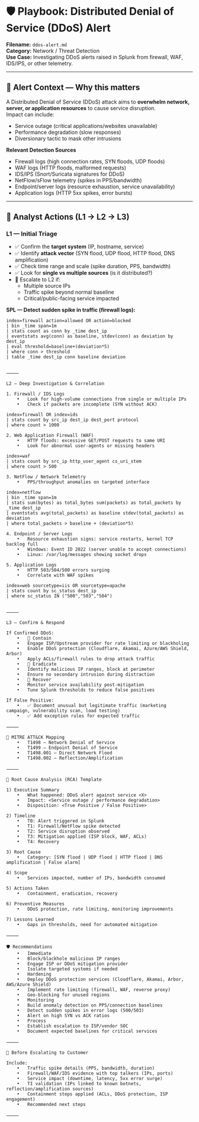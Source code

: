 # 🛡️ Playbook: Distributed Denial of Service (DDoS) Alert

**Filename:** `ddos-alert.md`  
**Category:** Network / Threat Detection  
**Use Case:** Investigating DDoS alerts raised in Splunk from firewall, WAF, IDS/IPS, or other telemetry.

---

## 🎯 Alert Context — Why this matters
A Distributed Denial of Service (DDoS) attack aims to **overwhelm network, server, or application resources** to cause service disruption.  
Impact can include:
- Service outage (critical applications/websites unavailable)  
- Performance degradation (slow responses)  
- Diversionary tactic to mask other intrusions  

**Relevant Detection Sources**
- Firewall logs (high connection rates, SYN floods, UDP floods)  
- WAF logs (HTTP floods, malformed requests)  
- IDS/IPS (Snort/Suricata signatures for DDoS)  
- NetFlow/sFlow telemetry (spikes in PPS/bandwidth)  
- Endpoint/server logs (resource exhaustion, service unavailability)  
- Application logs (HTTP 5xx spikes, error bursts)

---

## 🧭 Analyst Actions (L1 → L2 → L3)

### L1 — Initial Triage
- ✅ Confirm the **target system** (IP, hostname, service)  
- ✅ Identify **attack vector** (SYN flood, UDP flood, HTTP flood, DNS amplification)  
- ✅ Check time range and scale (spike duration, PPS, bandwidth)  
- ✅ Look for **single vs multiple sources** (is it distributed?)  
- 🚩 Escalate to L2 if:
  - Multiple source IPs  
  - Traffic spike beyond normal baseline  
  - Critical/public-facing service impacted  

**SPL — Detect sudden spike in traffic (firewall logs):**
```spl
index=firewall action=allowed OR action=blocked
| bin _time span=1m
| stats count as conn by _time dest_ip
| eventstats avg(conn) as baseline, stdev(conn) as deviation by dest_ip
| eval threshold=baseline+(deviation*5)
| where conn > threshold
| table _time dest_ip conn baseline deviation


⸻

L2 — Deep Investigation & Correlation

1. Firewall / IDS Logs
	•	Look for high-volume connections from single or multiple IPs
	•	Check if packets are incomplete (SYN without ACK)

index=firewall OR index=ids
| stats count by src_ip dest_ip dest_port protocol
| where count > 1000

2. Web Application Firewall (WAF)
	•	HTTP floods: excessive GET/POST requests to same URI
	•	Look for abnormal user-agents or missing headers

index=waf
| stats count by src_ip http_user_agent cs_uri_stem
| where count > 500

3. NetFlow / Network Telemetry
	•	PPS/throughput anomalies on targeted interface

index=netflow
| bin _time span=1m
| stats sum(bytes) as total_bytes sum(packets) as total_packets by _time dest_ip
| eventstats avg(total_packets) as baseline stdev(total_packets) as deviation
| where total_packets > baseline + (deviation*5)

4. Endpoint / Server Logs
	•	Resource exhaustion signs: service restarts, kernel TCP backlog full
	•	Windows: Event ID 2022 (server unable to accept connections)
	•	Linux: /var/log/messages showing socket drops

5. Application Logs
	•	HTTP 503/504/500 errors surging
	•	Correlate with WAF spikes

index=web sourcetype=iis OR sourcetype=apache
| stats count by sc_status dest_ip
| where sc_status IN ("500","503","504")


⸻

L3 — Confirm & Respond

If Confirmed DDoS:
	•	🛑 Contain
	•	Engage ISP/Upstream provider for rate limiting or blackholing
	•	Enable DDoS protection (Cloudflare, Akamai, Azure/AWS Shield, Arbor)
	•	Apply ACLs/firewall rules to drop attack traffic
	•	🔎 Eradicate
	•	Identify malicious IP ranges, block at perimeter
	•	Ensure no secondary intrusion during distraction
	•	🔁 Recover
	•	Monitor service availability post-mitigation
	•	Tune Splunk thresholds to reduce false positives

If False Positive:
	•	✅ Document unusual but legitimate traffic (marketing campaign, vulnerability scan, load testing)
	•	✅ Add exception rules for expected traffic

⸻

🧩 MITRE ATT&CK Mapping
	•	T1498 – Network Denial of Service
	•	T1499 – Endpoint Denial of Service
	•	T1498.001 – Direct Network Flood
	•	T1498.002 – Reflection/Amplification

⸻

📝 Root Cause Analysis (RCA) Template

1) Executive Summary
	•	What happened: DDoS alert against service <X>
	•	Impact: <Service outage / performance degradation>
	•	Disposition: <True Positive / False Positive>

2) Timeline
	•	T0: Alert triggered in Splunk
	•	T1: Firewall/NetFlow spike detected
	•	T2: Service disruption observed
	•	T3: Mitigation applied (ISP block, WAF, ACLs)
	•	T4: Recovery

3) Root Cause
	•	Category: [SYN flood | UDP flood | HTTP flood | DNS amplification | False alarm]

4) Scope
	•	Services impacted, number of IPs, bandwidth consumed

5) Actions Taken
	•	Containment, eradication, recovery

6) Preventive Measures
	•	DDoS protection, rate limiting, monitoring improvements

7) Lessons Learned
	•	Gaps in thresholds, need for automated mitigation

⸻

🛡 Recommendations
	•	Immediate
	•	Block/blackhole malicious IP ranges
	•	Engage ISP or DDoS mitigation provider
	•	Isolate targeted systems if needed
	•	Hardening
	•	Deploy DDoS protection services (Cloudflare, Akamai, Arbor, AWS/Azure Shield)
	•	Implement rate limiting (firewall, WAF, reverse proxy)
	•	Geo-blocking for unused regions
	•	Monitoring
	•	Build anomaly detection on PPS/connection baselines
	•	Detect sudden spikes in error logs (500/503)
	•	Alert on high SYN vs ACK ratios
	•	Process
	•	Establish escalation to ISP/vendor SOC
	•	Document expected baselines for critical services

⸻

📎 Before Escalating to Customer

Include:
	•	Traffic spike details (PPS, bandwidth, duration)
	•	Firewall/WAF/IDS evidence with top talkers (IPs, ports)
	•	Service impact (downtime, latency, 5xx error surge)
	•	TI validation (IPs linked to known botnets, reflection/amplification sources)
	•	Containment steps applied (ACLs, DDoS protection, ISP engagement)
	•	Recommended next steps

⸻
